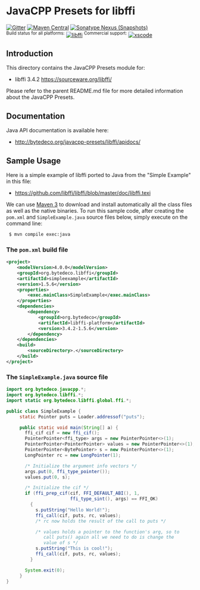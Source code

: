 JavaCPP Presets for libffi
==========================

[![Gitter](https://badges.gitter.im/bytedeco/javacpp.svg)](https://gitter.im/bytedeco/javacpp) [![Maven Central](https://maven-badges.herokuapp.com/maven-central/org.bytedeco/libffi/badge.svg)](https://maven-badges.herokuapp.com/maven-central/org.bytedeco/libffi) [![Sonatype Nexus (Snapshots)](https://img.shields.io/nexus/s/https/oss.sonatype.org/org.bytedeco/libffi.svg)](http://bytedeco.org/builds/)  
<sup>Build status for all platforms:</sup> [![libffi](https://github.com/bytedeco/javacpp-presets/workflows/libffi/badge.svg)](https://github.com/bytedeco/javacpp-presets/actions?query=workflow%3Alibffi)  <sup>Commercial support:</sup> [![xscode](https://img.shields.io/badge/Available%20on-xs%3Acode-blue?style=?style=plastic&logo=appveyor&logo=data:image/png;base64,iVBORw0KGgoAAAANSUhEUgAAAEAAAABACAMAAACdt4HsAAAAGXRFWHRTb2Z0d2FyZQBBZG9iZSBJbWFnZVJlYWR5ccllPAAAAAZQTFRF////////VXz1bAAAAAJ0Uk5T/wDltzBKAAAAlUlEQVR42uzXSwqAMAwE0Mn9L+3Ggtgkk35QwcnSJo9S+yGwM9DCooCbgn4YrJ4CIPUcQF7/XSBbx2TEz4sAZ2q1RAECBAiYBlCtvwN+KiYAlG7UDGj59MViT9hOwEqAhYCtAsUZvL6I6W8c2wcbd+LIWSCHSTeSAAECngN4xxIDSK9f4B9t377Wd7H5Nt7/Xz8eAgwAvesLRjYYPuUAAAAASUVORK5CYII=)](https://xscode.com/bytedeco/javacpp-presets)


Introduction
------------
This directory contains the JavaCPP Presets module for:

 * libffi 3.4.2  https://sourceware.org/libffi/

Please refer to the parent README.md file for more detailed information about the JavaCPP Presets.


Documentation
-------------
Java API documentation is available here:

 * http://bytedeco.org/javacpp-presets/libffi/apidocs/


Sample Usage
------------
Here is a simple example of libffi ported to Java from the "Simple Example" in this file:

 * https://github.com/libffi/libffi/blob/master/doc/libffi.texi

We can use [Maven 3](http://maven.apache.org/) to download and install automatically all the class files as well as the native binaries. To run this sample code, after creating the `pom.xml` and `SimpleExample.java` source files below, simply execute on the command line:
```bash
 $ mvn compile exec:java
```

### The `pom.xml` build file
```xml
<project>
    <modelVersion>4.0.0</modelVersion>
    <groupId>org.bytedeco.libffi</groupId>
    <artifactId>simpleexample</artifactId>
    <version>1.5.6</version>
    <properties>
        <exec.mainClass>SimpleExample</exec.mainClass>
    </properties>
    <dependencies>
        <dependency>
            <groupId>org.bytedeco</groupId>
            <artifactId>libffi-platform</artifactId>
            <version>3.4.2-1.5.6</version>
        </dependency>
    </dependencies>
    <build>
        <sourceDirectory>.</sourceDirectory>
    </build>
</project>
```

### The `SimpleExample.java` source file
```java
import org.bytedeco.javacpp.*;
import org.bytedeco.libffi.*;
import static org.bytedeco.libffi.global.ffi.*;

public class SimpleExample {
     static Pointer puts = Loader.addressof("puts");

     public static void main(String[] a) {
       ffi_cif cif = new ffi_cif();
       PointerPointer<ffi_type> args = new PointerPointer<>(1);
       PointerPointer<PointerPointer> values = new PointerPointer<>(1);
       PointerPointer<BytePointer> s = new PointerPointer<>(1);
       LongPointer rc = new LongPointer(1);

       /* Initialize the argument info vectors */
       args.put(0, ffi_type_pointer());
       values.put(0, s);

       /* Initialize the cif */
       if (ffi_prep_cif(cif, FFI_DEFAULT_ABI(), 1,
                        ffi_type_sint(), args) == FFI_OK)
         {
           s.putString("Hello World!");
           ffi_call(cif, puts, rc, values);
           /* rc now holds the result of the call to puts */

           /* values holds a pointer to the function's arg, so to
              call puts() again all we need to do is change the
              value of s */
           s.putString("This is cool!");
           ffi_call(cif, puts, rc, values);
         }

       System.exit(0);
     }
}
```
